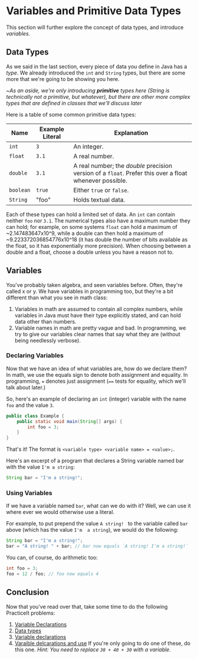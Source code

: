 # Variables and Primitive Data Types
This section will further explore the concept of data types, and introduce _variables_.

## Data Types
As we said in the last section, every piece of data you define in Java has a _type_. We already introduced the `int` and `String` types, but there are some more that we're going to be showing you here.

~_As an aside, we're only introducing **primitive** types here (String is technically not a primitive, but whatever), but there are other more complex types that are defined in classes that we'll discuss later_

Here is a table of some common primitive data types:

| Name | Example Literal | Explanation |
| ---- | --------------- | ----------- |
| `int` | `3` | An integer.
| `float` | `3.1` | A real number. |
| `double` | `3.1` | A real number; the _double_ precision version of a `float`. Prefer this over a float whenever possible. |
| `boolean` | `true` | Either `true` or `false`. |
| `String` | "foo" | Holds textual data. |

Each of these types can hold a limited set of data. An `int` can contain neither `foo` nor `3.1`. The numerical types also have a maximum number they can hold; for example, on some systems `float` can hold a maximum of ~2.147483647x10^9, while a double can then hold a maximum of ~9.223372036854776x10^18 (it has double the number of bits available as the float, so it has exponentially more precision). When choosing between a double and a float, choose a double unless you have a reason not to.

## Variables
You've probably taken algebra, and seen variables before. Often, they're called x or y. We have variables in programming too, but they're a bit different than what you see in math class:
 1. Variables in math are assumed to contain all complex numbers, while variables in Java must have their type explicitly stated, and can hold data other than numbers.
 2. Variable names in math are pretty vague and bad. In programming, we try to give our variables clear names that say what they are (without being needlessly verbose).

### Declaring Variables
Now that we have an idea of what variables are, how do we declare them? In math, we use the equals sign to denote both assignment and equality. In programming, `=` denotes just assignment (`==` tests for equality, which we'll talk about later.)

So, here's an example of declaring an `int` (integer) variable with the name `foo` and the value `3`.

```java
public class Example {
	public static void main(String[] args) {
		int foo = 3;
	}
}
```

That's it! The format is `<variable type> <variable name> = <value>;`.

Here's an excerpt of a program that declares a String variable named bar with the value `I'm a string`:

```java
String bar = "I'm a string!";
```

### Using Variables
If we have a variable named `bar`, what can we do with it? Well, we can use it where ever we would otherwise use a literal.

For example, to put prepend the value `A string! ` to the variable called `bar` above (which has the value `I'm  a string`), we would do the following:

```java
String bar = "I'm a string!";
bar = "A string! " + bar; // bar now equals `A string! I'm a string!`
```

You can, of course, do arithmetic too:
```java
int foo = 3;
foo = 12 / foo; // foo now equals 4
```

## Conclusion
Now that you've read over that, take some time to do the following PracticeIt problems:
 1. [Variable Declarations](https://practiceit.cs.washington.edu/problem/view/bjp4/chapter2/s6%2DdeclareRealNumberSyntax)
 2. [Data types](https://practiceit.cs.washington.edu/problem/view/bjp4/chapter2/s7%2DfitnessVariables)
 3. [Variable declarations](https://practiceit.cs.washington.edu/problem/view/bjp4/chapter2/s8%2DstudentVariables)
 4. [Varaible delcarations and use](https://practiceit.cs.washington.edu/problem/view/bjp4/chapter2/s20%2DReceipt) If you're only going to do one of these, do this one. _Hint: You need to replace `38 + 40 + 30` with a variable._
